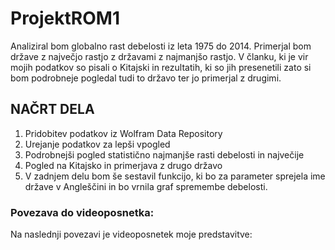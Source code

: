 # ProjektROM1
Analiziral bom globalno rast debelosti iz leta 1975 do 2014. Primerjal bom države z največjo rastjo z državami z najmanjšo rastjo. V članku, ki je vir mojih podatkov so pisali o Kitajski in rezultatih, ki so jih presenetili zato si bom podrobneje pogledal tudi to državo ter jo primerjal z drugimi. 

## NAČRT DELA
1. Pridobitev podatkov iz Wolfram Data Repository
2. Urejanje podatkov za lepši vpogled
3. Podrobnejši pogled statistično najmanjše rasti debelosti in največije
4. Pogled na Kitajsko in primerjava z drugo državo
5. V zadnjem delu bom še sestavil funkcijo, ki bo za parameter sprejela ime države v Angleščini in bo vrnila graf spremembe debelosti.

### Povezava do videoposnetka:
Na naslednji povezavi je videoposnetek moje predstavitve: 
